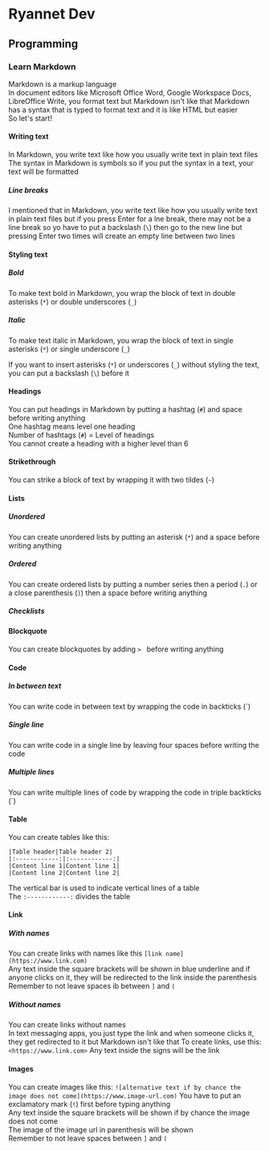 # Ryannet Dev
## Programming
### Learn Markdown
Markdown is a markup language\
In document editors like Microsoft Office Word, Google Workspace Docs, LibreOffice Write, you format text but Markdown isn't like that
Markdown has a syntax that is typed to format text and it is like HTML but easier\
So let's start!
#### Writing text
In Markdown, you write text like how you usually write text in plain text files\
The syntax in Markdown is symbols so if you put the syntax in a text, your text will be formatted
##### Line breaks
I mentioned that in Markdown, you write text like how you usually write text in plain text files but if you press Enter for a lne break, there may not be a line break so yo have to put a backslash (`\`) then go to the new line but pressing Enter two times will create an empty line between two lines
#### Styling text
##### Bold
To make text bold in Markdown, you wrap the block of text in double asterisks (`*`) or double underscores (`_`)
##### Italic
To make text italic in Markdown, you wrap the block of text in single asterisks (`*`) or single underscore (`_`)

If you want to insert asterisks (`*`) or underscores (`_`) without styling the text, you can put a backslash (`\`) before it
#### Headings
You can put headings in Markdown by putting a hashtag (`#`) and space before writing anything\
One hashtag means level one heading\
Number of hashtags (`#`) = Level of headings\
You cannot create a heading with a higher level than 6
#### Strikethrough
You can strike a block of text by wrapping it with two tildes (`~`)
#### Lists
##### Unordered
You can create unordered lists by putting an asterisk (`*`) and a space before writing anything
##### Ordered
You can create ordered lists by putting a number series then a period (`.`) or a close parenthesis (`)`) then a space before writing anything
##### Checklists
#### Blockquote
You can create blockquotes by adding `> ` before writing anything
#### Code
##### In between text
You can write code in between text by wrapping the code in backticks (`)
##### Single line
You can write code in a single line by leaving four spaces before writing the code
##### Multiple lines
You can write multiple lines of code by wrapping the code in triple backticks (`)
#### Table
You can create tables like this:
```
|Table header|Table header 2|
|:------------:|:------------:|
|Content line 1|Content line 1|
|Content line 2|Content line 2|
```
The vertical bar is used to indicate vertical lines of a table\
The `:------------:` divides the table
#### Link
##### With names
You can create links with names like this `[link name](https://www.link.com)`\
Any text inside the square brackets will be shown in blue underline and if anyone clicks on it, they will be redirected to the link inside the parenthesis\
Remember to not leave spaces ib between `]` and `(`
##### Without names
You can create links without names\
In text messaging apps, you just type the link and when someone clicks it, they get redirected to it but Markdown isn't like that
To create links, use this:
`<https://www.link.com>`
Any text inside the signs will be the link
#### Images
You can create images like this:
`![alternative text if by chance the image does not come](https://www.image-url.com)`
You have to put an exclamatory mark (`!`) first before typing anything\
Any text inside the square brackets will be shown if by chance the image does not come\
The image of the image url in parenthesis will be shown\
Remember to not leave spaces between `]` and `(`